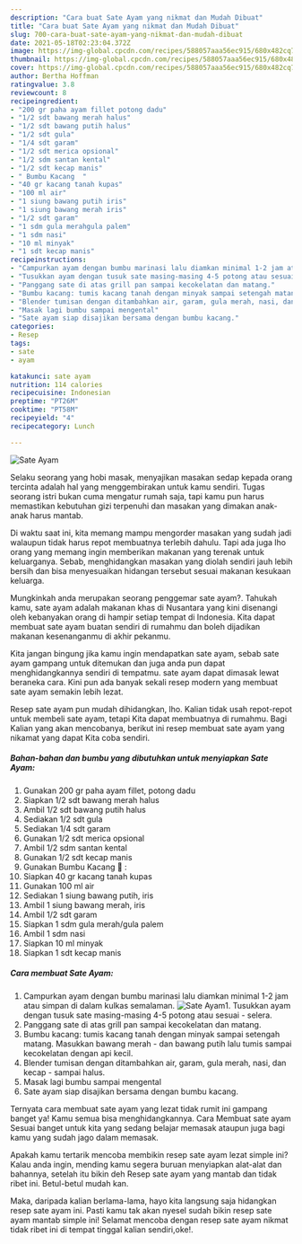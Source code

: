 ```yaml
---
description: "Cara buat Sate Ayam yang nikmat dan Mudah Dibuat"
title: "Cara buat Sate Ayam yang nikmat dan Mudah Dibuat"
slug: 700-cara-buat-sate-ayam-yang-nikmat-dan-mudah-dibuat
date: 2021-05-18T02:23:04.372Z
image: https://img-global.cpcdn.com/recipes/588057aaa56ec915/680x482cq70/sate-ayam-foto-resep-utama.jpg
thumbnail: https://img-global.cpcdn.com/recipes/588057aaa56ec915/680x482cq70/sate-ayam-foto-resep-utama.jpg
cover: https://img-global.cpcdn.com/recipes/588057aaa56ec915/680x482cq70/sate-ayam-foto-resep-utama.jpg
author: Bertha Hoffman
ratingvalue: 3.8
reviewcount: 8
recipeingredient:
- "200 gr paha ayam fillet potong dadu"
- "1/2 sdt bawang merah halus"
- "1/2 sdt bawang putih halus"
- "1/2 sdt gula"
- "1/4 sdt garam"
- "1/2 sdt merica opsional"
- "1/2 sdm santan kental"
- "1/2 sdt kecap manis"
- " Bumbu Kacang  "
- "40 gr kacang tanah kupas"
- "100 ml air"
- "1 siung bawang putih iris"
- "1 siung bawang merah iris"
- "1/2 sdt garam"
- "1 sdm gula merahgula palem"
- "1 sdm nasi"
- "10 ml minyak"
- "1 sdt kecap manis"
recipeinstructions:
- "Campurkan ayam dengan bumbu marinasi lalu diamkan minimal 1-2 jam atau simpan di dalam kulkas semalaman."
- "Tusukkan ayam dengan tusuk sate masing-masing 4-5 potong atau sesuai selera."
- "Panggang sate di atas grill pan sampai kecokelatan dan matang."
- "Bumbu kacang: tumis kacang tanah dengan minyak sampai setengah matang. Masukkan bawang merah dan bawang putih lalu tumis sampai kecokelatan dengan api kecil."
- "Blender tumisan dengan ditambahkan air, garam, gula merah, nasi, dan kecap sampai halus."
- "Masak lagi bumbu sampai mengental"
- "Sate ayam siap disajikan bersama dengan bumbu kacang."
categories:
- Resep
tags:
- sate
- ayam

katakunci: sate ayam 
nutrition: 114 calories
recipecuisine: Indonesian
preptime: "PT26M"
cooktime: "PT58M"
recipeyield: "4"
recipecategory: Lunch

---
```



![Sate Ayam](https://img-global.cpcdn.com/recipes/588057aaa56ec915/680x482cq70/sate-ayam-foto-resep-utama.jpg)

Selaku seorang yang hobi masak, menyajikan masakan sedap kepada orang tercinta adalah hal yang menggembirakan untuk kamu sendiri. Tugas seorang istri bukan cuma mengatur rumah saja, tapi kamu pun harus memastikan kebutuhan gizi terpenuhi dan masakan yang dimakan anak-anak harus mantab.

Di waktu  saat ini, kita memang mampu mengorder masakan yang sudah jadi walaupun tidak harus repot membuatnya terlebih dahulu. Tapi ada juga lho orang yang memang ingin memberikan makanan yang terenak untuk keluarganya. Sebab, menghidangkan masakan yang diolah sendiri jauh lebih bersih dan bisa menyesuaikan hidangan tersebut sesuai makanan kesukaan keluarga. 



Mungkinkah anda merupakan seorang penggemar sate ayam?. Tahukah kamu, sate ayam adalah makanan khas di Nusantara yang kini disenangi oleh kebanyakan orang di hampir setiap tempat di Indonesia. Kita dapat membuat sate ayam buatan sendiri di rumahmu dan boleh dijadikan makanan kesenanganmu di akhir pekanmu.

Kita jangan bingung jika kamu ingin mendapatkan sate ayam, sebab sate ayam gampang untuk ditemukan dan juga anda pun dapat menghidangkannya sendiri di tempatmu. sate ayam dapat dimasak lewat beraneka cara. Kini pun ada banyak sekali resep modern yang membuat sate ayam semakin lebih lezat.

Resep sate ayam pun mudah dihidangkan, lho. Kalian tidak usah repot-repot untuk membeli sate ayam, tetapi Kita dapat membuatnya di rumahmu. Bagi Kalian yang akan mencobanya, berikut ini resep membuat sate ayam yang nikamat yang dapat Kita coba sendiri.

<!--inarticleads1-->

##### Bahan-bahan dan bumbu yang dibutuhkan untuk menyiapkan Sate Ayam:

1. Gunakan 200 gr paha ayam fillet, potong dadu
1. Siapkan 1/2 sdt bawang merah halus
1. Ambil 1/2 sdt bawang putih halus
1. Sediakan 1/2 sdt gula
1. Sediakan 1/4 sdt garam
1. Gunakan 1/2 sdt merica opsional
1. Ambil 1/2 sdm santan kental
1. Gunakan 1/2 sdt kecap manis
1. Gunakan  Bumbu Kacang 🥜 :
1. Siapkan 40 gr kacang tanah kupas
1. Gunakan 100 ml air
1. Sediakan 1 siung bawang putih, iris
1. Ambil 1 siung bawang merah, iris
1. Ambil 1/2 sdt garam
1. Siapkan 1 sdm gula merah/gula palem
1. Ambil 1 sdm nasi
1. Siapkan 10 ml minyak
1. Siapkan 1 sdt kecap manis




<!--inarticleads2-->

##### Cara membuat Sate Ayam:

1. Campurkan ayam dengan bumbu marinasi lalu diamkan minimal 1-2 jam atau simpan di dalam kulkas semalaman.
<img src="https://img-global.cpcdn.com/steps/b925e3ed231aae66/160x128cq70/sate-ayam-langkah-memasak-1-foto.jpg" alt="Sate Ayam">1. Tusukkan ayam dengan tusuk sate masing-masing 4-5 potong atau sesuai - selera.
1. Panggang sate di atas grill pan sampai kecokelatan dan matang.
1. Bumbu kacang: tumis kacang tanah dengan minyak sampai setengah matang. Masukkan bawang merah - dan bawang putih lalu tumis sampai kecokelatan dengan api kecil.
1. Blender tumisan dengan ditambahkan air, garam, gula merah, nasi, dan kecap - sampai halus.
1. Masak lagi bumbu sampai mengental
1. Sate ayam siap disajikan bersama dengan bumbu kacang.




Ternyata cara membuat sate ayam yang lezat tidak rumit ini gampang banget ya! Kamu semua bisa menghidangkannya. Cara Membuat sate ayam Sesuai banget untuk kita yang sedang belajar memasak ataupun juga bagi kamu yang sudah jago dalam memasak.

Apakah kamu tertarik mencoba membikin resep sate ayam lezat simple ini? Kalau anda ingin, mending kamu segera buruan menyiapkan alat-alat dan bahannya, setelah itu bikin deh Resep sate ayam yang mantab dan tidak ribet ini. Betul-betul mudah kan. 

Maka, daripada kalian berlama-lama, hayo kita langsung saja hidangkan resep sate ayam ini. Pasti kamu tak akan nyesel sudah bikin resep sate ayam mantab simple ini! Selamat mencoba dengan resep sate ayam nikmat tidak ribet ini di tempat tinggal kalian sendiri,oke!.

